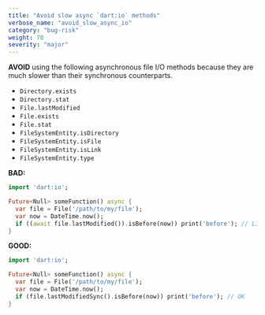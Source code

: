 ```yaml
---
title: "Avoid slow async `dart:io` methods"
verbose_name: "avoid_slow_async_io"
category: "bug-risk"
weight: 70
severity: "major"
---
```

**AVOID** using the following asynchronous file I/O methods because they are
much slower than their synchronous counterparts.

* `Directory.exists`
* `Directory.stat`
* `File.lastModified`
* `File.exists`
* `File.stat`
* `FileSystemEntity.isDirectory`
* `FileSystemEntity.isFile`
* `FileSystemEntity.isLink`
* `FileSystemEntity.type`

**BAD:**
```dart
import 'dart:io';

Future<Null> someFunction() async {
  var file = File('/path/to/my/file');
  var now = DateTime.now();
  if ((await file.lastModified()).isBefore(now)) print('before'); // LINT
}
```

**GOOD:**
```dart
import 'dart:io';

Future<Null> someFunction() async {
  var file = File('/path/to/my/file');
  var now = DateTime.now();
  if (file.lastModifiedSync().isBefore(now)) print('before'); // OK
}
```


